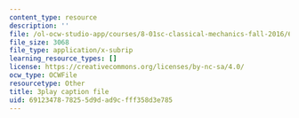 ```yaml
---
content_type: resource
description: ''
file: /ol-ocw-studio-app/courses/8-01sc-classical-mechanics-fall-2016/6912347878255d9dad9cfff358d3e785_Q3v_2znHCvg.vtt
file_size: 3068
file_type: application/x-subrip
learning_resource_types: []
license: https://creativecommons.org/licenses/by-nc-sa/4.0/
ocw_type: OCWFile
resourcetype: Other
title: 3play caption file
uid: 69123478-7825-5d9d-ad9c-fff358d3e785
---
```

